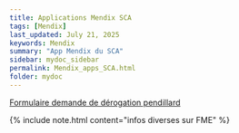 ```yaml
---
title: Applications Mendix SCA
tags: [Mendix]
last_updated: July 21, 2025
keywords: Mendix
summary: "App Mendix du SCA"
sidebar: mydoc_sidebar
permalink: Mendix_apps_SCA.html
folder: mydoc
---
```


[Formulaire demande de dérogation pendillard](https://opair-lrv.apps.vs.ch/) 

{% include note.html content="infos diverses sur FME" %}
